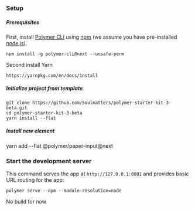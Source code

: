 
### Setup

##### Prerequisites

First, install [Polymer CLI](https://github.com/Polymer/polymer-cli) using
[npm](https://www.npmjs.com) (we assume you have pre-installed [node.js](https://nodejs.org)).

    npm install -g polymer-cli@next --unsafe-perm
Second install Yarn

    https://yarnpkg.com/en/docs/install

##### Initialize project from template

    git clone https://github.com/Soulmatters/polymer-starter-kit-3-beta.git
    cd polymer-starter-kit-3-beta
    yarn install --flat


##### Install new element

yarn add --flat @polymer/paper-input@next

### Start the development server

This command serves the app at `http://127.0.0.1:8081` and provides basic URL
routing for the app:

    polymer serve --npm --module-resolution=node


No build for now
